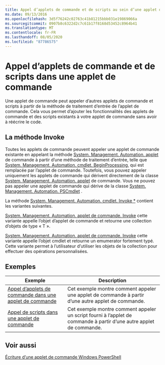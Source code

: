 ```yaml
---
title: Appel d’applets de commande et de scripts au sein d’une applet de commande | Microsoft Docs
ms.date: 09/13/2016
ms.openlocfilehash: 3d5f76242c02763c41b81215bbb031e19869066a
ms.sourcegitcommit: 0907b8c6322d2c7c61b17f8168d53452c8964b41
ms.translationtype: MT
ms.contentlocale: fr-FR
ms.lasthandoff: 08/05/2020
ms.locfileid: "87786575"
---
```

# <a name="invoking-cmdlets-and-scripts-within-a-cmdlet"></a>Appel d’applets de commande et de scripts dans une applet de commande

Une applet de commande peut appeler d’autres applets de commande et scripts à partir de la méthode de traitement d’entrée de l’applet de commande. Cela vous permet d’ajouter les fonctionnalités des applets de commande et des scripts existants à votre applet de commande sans avoir à réécrire le code.

## <a name="the-invoke-method"></a>La méthode Invoke

Toutes les applets de commande peuvent appeler une applet de commande existante en appelant la méthode [System. Management. Automation. applet](/dotnet/api/System.Management.Automation.Cmdlet.Invoke) de commande à partir d’une méthode de traitement d’entrée, telle que [System. Management. Automation. cmdlet. BeginProcessing](/dotnet/api/System.Management.Automation.Cmdlet.BeginProcessing), qui est remplacée par l’applet de commande. Toutefois, vous pouvez appeler uniquement les applets de commande qui dérivent directement de la classe [System. Management. Automation. applet](/dotnet/api/System.Management.Automation.Cmdlet) de commande. Vous ne pouvez pas appeler une applet de commande qui dérive de la classe [System. Management. Automation. PSCmdlet](/dotnet/api/System.Management.Automation.PSCmdlet) .

La méthode [System. Management. Automation. cmdlet. Invoke *](/dotnet/api/System.Management.Automation.Cmdlet.Invoke) contient les variantes suivantes.

[System. Management. Automation. applet de commande. Invoke](/dotnet/api/System.Management.Automation.Cmdlet.Invoke) cette variante appelle l’objet d’applet de commande et retourne une collection d’objets de type « T ».

[System. Management. Automation. applet de commande. Invoke](/dotnet/api/System.Management.Automation.Cmdlet.Invoke) cette variante appelle l’objet cmdlet et retourne un emumerator fortement typé. Cette variante permet à l’utilisateur d’utiliser les objets de la collection pour effectuer des opérations personnalisées.

## <a name="examples"></a>Exemples

|Exemple|Description|
|-------------|-----------------|
|[Appel d’applets de commande dans une applet de commande](./how-to-invoke-a-cmdlet-from-within-a-cmdlet.md)|Cet exemple montre comment appeler une applet de commande à partir d’une autre applet de commande.|
|[Appel de scripts dans une applet de commande](./how-to-invoke-scripts-within-a-cmdlet.md)|Cet exemple montre comment appeler un script fourni à l’applet de commande à partir d’une autre applet de commande.|

## <a name="see-also"></a>Voir aussi

[Écriture d’une applet de commande Windows PowerShell](./writing-a-windows-powershell-cmdlet.md)
